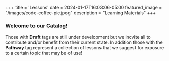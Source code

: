 +++
title = 'Lessons'
date = 2024-01-17T16:03:06-05:00
featured_image = "/images/code-coffee-pic.jpeg"
description = "Learning Materials"
+++

### Welcome to our Catalog!

Those with __Draft__ tags are still under development but we incvite all to contribute and/or benefit from their current state. In addition those with the __Pathway__ tag represent a collection of lessons that we suggest for exposure to a certain topic that may be of use!
